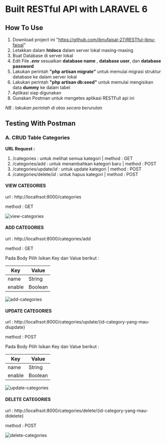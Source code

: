 <p align="center">
<h1>Built RESTful API with LARAVEL 6</h1>
</p>

## How To Use
1. Download project ini "https://github.com/ibnufaisal-27/RESTful-ibnu-faisal"
2. Letakkan dalam **htdocs** dalam server lokal masing-masing
3. Buat Database di server lokal
4. Edit File **<em>.env</em>** sesuaikan **database name** , **database user**, dan **database password**
5. Lakukan perintah **"php artisan migrate"** untuk memulai migrasi struktur database ke dalam server lokal
6. Lakukan perintah **"php artisan db:seed"** untuk memulai mengisikan data **dummy** ke dalam tabel
7. Aplikasi siap digunakan
8. Gunakan Postman untuk mengetes aplikasi RESTFull api ini
<p><em>NB : lakukan perintah di atas secara berurutan</em></p>

## Testing With Postman
### A. CRUD Table Categories
**URL Request :**
1. /categories                       : untuk melihat semua kategori  | method : GET 
2. /categories/add                   : untuk menambahkan kategori baru  | method : POST
3. /categories/update/<em>id</em>    : untuk update kategori | method : POST
4. /categories/delete/<em>id</em>    : untuk hapus kategori | method : POST

#### VIEW CATEGORIES
url : http://localhsot:8000/categories

method : GET

<img src="https://i.ibb.co/GvWJZgK/view-categories.png" alt="view-categories" border="0">

#### ADD CATEGORIES
url : http://localhsot:8000/categories/add

method : GET

Pada Body Pilih Isikan Key dan Value berikut :

Key | Value
--- | ---
name | String
enable | Boolean

<img src="https://i.ibb.co/hgJ2F6W/add-categories.png" alt="add-categories" border="0">

#### UPDATE CATEGORIES
url : http://localhsot:8000/categories/update/{id-category-yang-mau-diupdate}

method : POST

Pada Body Pilih Isikan Key dan Value berikut :

Key | Value
--- | ---
name | String
enable | Boolean

<img src="https://i.ibb.co/9h6QKP6/update-categories.png" alt="update-categories" border="0">


#### DELETE CATEGORIES
url : http://localhsot:8000/categories/delete/{id-category-yang-mau-didelete}

method : POST

<img src="https://i.ibb.co/Khq4bDj/delete-categories.png" alt="delete-categories" border="0">
